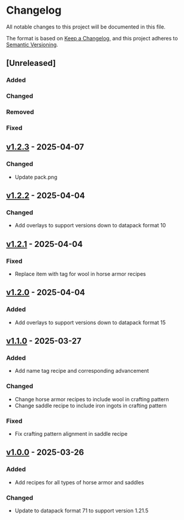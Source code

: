 # Changelog

All notable changes to this project will be documented in this file.

The format is based on [Keep a Changelog](https://keepachangelog.com/en/1.1.0/),
and this project adheres to [Semantic Versioning](https://semver.org/spec/v2.0.0.html).

## [Unreleased]

### Added

### Changed

### Removed

### Fixed

## [v1.2.3](https://github.com/Neluxx/craftable-horse-equipment/releases/tag/v1.2.3) - 2025-04-07

### Changed
- Update pack.png

## [v1.2.2](https://github.com/Neluxx/craftable-horse-equipment/releases/tag/v1.2.2) - 2025-04-04

### Changed
- Add overlays to support versions down to datapack format 10

## [v1.2.1](https://github.com/Neluxx/craftable-horse-equipment/releases/tag/v1.2.1) - 2025-04-04

### Fixed
- Replace item with tag for wool in horse armor recipes

## [v1.2.0](https://github.com/Neluxx/craftable-horse-equipment/releases/tag/v1.2.0) - 2025-04-04

### Added
- Add overlays to support versions down to datapack format 15

## [v1.1.0](https://github.com/Neluxx/craftable-horse-equipment/releases/tag/v1.1.0) - 2025-03-27

### Added
- Add name tag recipe and corresponding advancement

### Changed
- Change horse armor recipes to include wool in crafting pattern
- Change saddle recipe to include iron ingots in crafting pattern

### Fixed
- Fix crafting pattern alignment in saddle recipe

## [v1.0.0](https://github.com/Neluxx/craftable-horse-equipment/releases/tag/v1.0.0) - 2025-03-26

### Added
- Add recipes for all types of horse armor and saddles

### Changed
- Update to datapack format 71 to support version 1.21.5
